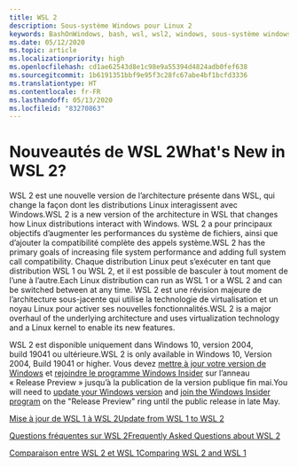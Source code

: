 ```yaml
---
title: WSL 2
description: Sous-système Windows pour Linux 2
keywords: BashOnWindows, bash, wsl, wsl2, windows, sous-système windows pour linux, sous-système windows, ubuntu, debian, suse, windows 10, installation
ms.date: 05/12/2020
ms.topic: article
ms.localizationpriority: high
ms.openlocfilehash: cd1ae62543d8e1c98e9a55394d4824adb0fef638
ms.sourcegitcommit: 1b6191351bbf9e95f3c28fc67abe4bf1bcfd3336
ms.translationtype: HT
ms.contentlocale: fr-FR
ms.lasthandoff: 05/13/2020
ms.locfileid: "83270863"
---
```

# <a name="whats-new-in-wsl-2"></a><span data-ttu-id="997ae-104">Nouveautés de WSL 2</span><span class="sxs-lookup"><span data-stu-id="997ae-104">What's New in WSL 2?</span></span>

<span data-ttu-id="997ae-105">WSL 2 est une nouvelle version de l’architecture présente dans WSL, qui change la façon dont les distributions Linux interagissent avec Windows.</span><span class="sxs-lookup"><span data-stu-id="997ae-105">WSL 2 is a new version of the architecture in WSL that changes how Linux distributions interact with Windows.</span></span> <span data-ttu-id="997ae-106">WSL 2 a pour principaux objectifs d’augmenter les performances du système de fichiers, ainsi que d’ajouter la compatibilité complète des appels système.</span><span class="sxs-lookup"><span data-stu-id="997ae-106">WSL 2 has the primary goals of increasing file system performance and adding full system call compatibility.</span></span> <span data-ttu-id="997ae-107">Chaque distribution Linux peut s’exécuter en tant que distribution WSL 1 ou WSL 2, et il est possible de basculer à tout moment de l’une à l’autre.</span><span class="sxs-lookup"><span data-stu-id="997ae-107">Each Linux distribution can run as WSL 1 or a WSL 2 and can be switched between at any time.</span></span> <span data-ttu-id="997ae-108">WSL 2 est une révision majeure de l’architecture sous-jacente qui utilise la technologie de virtualisation et un noyau Linux pour activer ses nouvelles fonctionnalités.</span><span class="sxs-lookup"><span data-stu-id="997ae-108">WSL 2 is a major overhaul of the underlying architecture and uses virtualization technology and a Linux kernel to enable its new features.</span></span>

<span data-ttu-id="997ae-109">WSL 2 est disponible uniquement dans Windows 10, version 2004, build 19041 ou ultérieure.</span><span class="sxs-lookup"><span data-stu-id="997ae-109">WSL 2 is only available in Windows 10, Version 2004, Build 19041 or higher.</span></span> <span data-ttu-id="997ae-110">Vous devez [mettre à jour votre version de Windows](ms-settings:windowsupdate) et [rejoindre le programme Windows Insider](https://insider.windows.com/insidersigninboth/) sur l’anneau « Release Preview » jusqu’à la publication de la version publique fin mai.</span><span class="sxs-lookup"><span data-stu-id="997ae-110">You will need to [update your Windows version](ms-settings:windowsupdate) and [join the Windows Insider program](https://insider.windows.com/insidersigninboth/) on the "Release Preview" ring until the public release in late May.</span></span>

[<span data-ttu-id="997ae-111">Mise à jour de WSL 1 à WSL 2</span><span class="sxs-lookup"><span data-stu-id="997ae-111">Update from WSL 1 to WSL 2</span></span>](./install-win10.md#update-to-wsl-2)

[<span data-ttu-id="997ae-112">Questions fréquentes sur WSL 2</span><span class="sxs-lookup"><span data-stu-id="997ae-112">Frequently Asked Questions about WSL 2</span></span>](./wsl2-faq.md)

[<span data-ttu-id="997ae-113">Comparaison entre WSL 2 et WSL 1</span><span class="sxs-lookup"><span data-stu-id="997ae-113">Comparing WSL 2 and WSL 1</span></span>](./compare-versions.md)
